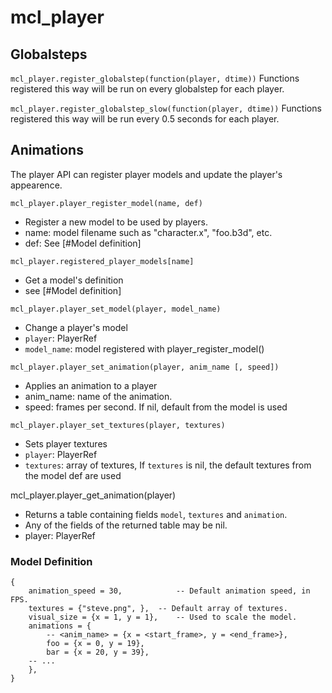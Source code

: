 # mcl_player
## Globalsteps

`mcl_player.register_globalstep(function(player, dtime))`
Functions registered this way will be run on every globalstep for each player.

`mcl_player.register_globalstep_slow(function(player, dtime))`
Functions registered this way will be run every 0.5 seconds for each player.

## Animations
The player API can register player models and update the player's appearence.

`mcl_player.player_register_model(name, def)`

 * Register a new model to be used by players.
 * name: model filename such as "character.x", "foo.b3d", etc.
 * def: See [#Model definition]

`mcl_player.registered_player_models[name]`

 * Get a model's definition
 * see [#Model definition]

`mcl_player.player_set_model(player, model_name)`

 * Change a player's model
 * `player`: PlayerRef
 * `model_name`: model registered with player_register_model()

`mcl_player.player_set_animation(player, anim_name [, speed])`

 * Applies an animation to a player
 * anim_name: name of the animation.
 * speed: frames per second. If nil, default from the model is used

`mcl_player.player_set_textures(player, textures)`

 * Sets player textures
 * `player`: PlayerRef
 * `textures`: array of textures, If `textures` is nil, the default textures from the model def are used

mcl_player.player_get_animation(player)

 * Returns a table containing fields `model`, `textures` and `animation`.
 * Any of the fields of the returned table may be nil.
 * player: PlayerRef

### Model Definition

	{
		animation_speed = 30,            -- Default animation speed, in FPS.
		textures = {"steve.png", },  -- Default array of textures.
		visual_size = {x = 1, y = 1},    -- Used to scale the model.
		animations = {
			-- <anim_name> = {x = <start_frame>, y = <end_frame>},
			foo = {x = 0, y = 19},
			bar = {x = 20, y = 39},
		-- ...
		},
	}

